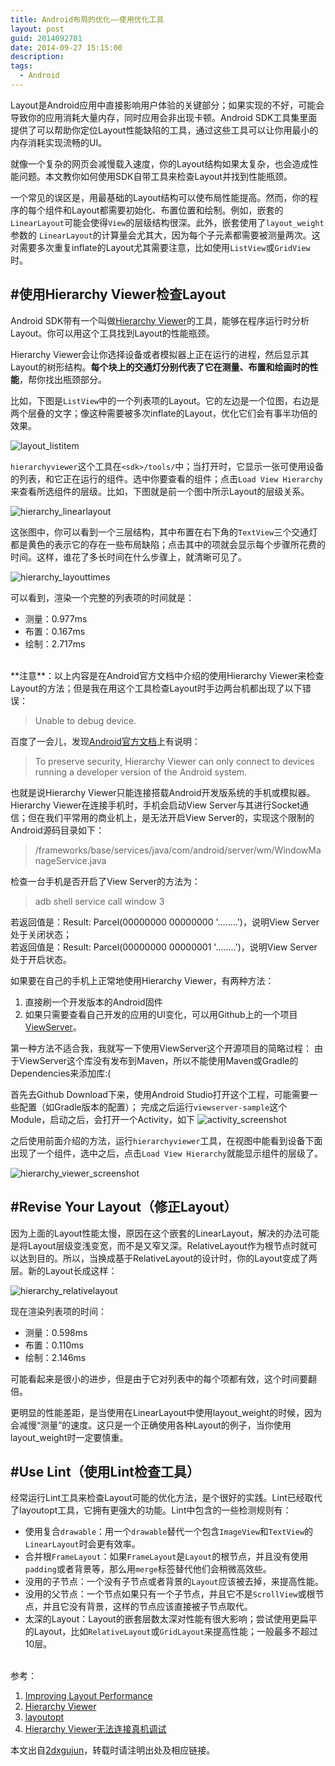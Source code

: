 ```yaml
---
title: Android布局的优化——使用优化工具
layout: post
guid: 2014092701
date: 2014-09-27 15:15:00
description: 
tags:
  - Android
---
```


Layout是Android应用中直接影响用户体验的关键部分；如果实现的不好，可能会导致你的应用消耗大量内存，同时应用会非出现卡顿。Android SDK工具集里面提供了可以帮助你定位Layout性能缺陷的工具，通过这些工具可以让你用最小的内存消耗实现流畅的UI。


就像一个复杂的网页会减慢载入速度，你的Layout结构如果太复杂，也会造成性能问题。本文教你如何使用SDK自带工具来检查Layout并找到性能瓶颈。

一个常见的误区是，用最基础的Layout结构可以使布局性能提高。然而，你的程序的每个组件和Layout都需要初始化、布置位置和绘制。例如，嵌套的`LinearLayout`可能会使得`View`的层级结构很深。此外，嵌套使用了`layout_weight`参数的 `LinearLayout`的计算量会尤其大，因为每个子元素都需要被测量两次。这对需要多次重复inflate的Layout尤其需要注意，比如使用`ListView`或`GridView`时。


#使用Hierarchy Viewer检查Layout
---
Android SDK带有一个叫做[Hierarchy Viewer](https://developer.android.com/tools/help/hierarchy-viewer.html)的工具，能够在程序运行时分析Layout。你可以用这个工具找到Layout的性能瓶颈。

Hierarchy Viewer会让你选择设备或者模拟器上正在运行的进程，然后显示其Layout的树形结构。**每个块上的交通灯分别代表了它在测量、布置和绘画时的性能**，帮你找出瓶颈部分。

比如，下图是`ListView`中的一个列表项的Layout。它的左边是一个位图，右边是两个层叠的文字；像这种需要被多次inflate的Layout，优化它们会有事半功倍的效果。

![layout_listitem](/media/files/2014/09/27/layout_listitem.png)

`hierarchyviewer`这个工具在`<sdk>/tools/`中；当打开时，它显示一张可使用设备的列表，和它正在运行的组件。选中你要查看的组件；点击`Load View Hierarchy`来查看所选组件的层级。比如，下图就是前一个图中所示Layout的层级关系。

![hierarchy_linearlayout](/media/files/2014/09/27/hierarchy_linearlayout.png)

这张图中，你可以看到一个三层结构，其中布置在右下角的`TextView`三个交通灯都是黄色的表示它的存在一些布局缺陷；点击其中的项就会显示每个步骤所花费的时间。这样，谁花了多长时间在什么步骤上，就清晰可见了。

![hierarchy_layouttimes](/media/files/2014/09/27/hierarchy_layouttimes.png)

可以看到，渲染一个完整的列表项的时间就是：

- 测量：0.977ms
- 布置：0.167ms
- 绘制：2.717ms


<br/>
**注意**：以上内容是在Android官方文档中介绍的使用Hierarchy Viewer来检查Layout的方法；但是我在用这个工具检查Layout时手边两台机都出现了以下错误：

> Unable to debug device.

百度了一会儿，发现[Android官方文档](https://developer.android.com/tools/debugging/debugging-ui.html)上有说明：

> To preserve security, Hierarchy Viewer can only connect to devices running a developer version of the Android system.

也就是说Hierarchy Viewer只能连接搭载Android开发版系统的手机或模拟器。
Hierarchy Viewer在连接手机时，手机会启动View Server与其进行Socket通信；但在我们平常用的商业机上，是无法开启View Server的，实现这个限制的Android源码目录如下：

> /frameworks/base/services/java/com/android/server/wm/WindowManageService.java

检查一台手机是否开启了View Server的方法为：
> adb shell service call window 3

若返回值是：Result: Parcel(00000000 00000000 '........')，说明View Server处于关闭状态；    
若返回值是：Result: Parcel(00000000 00000001 '........')，说明View Server处于开启状态。


如果要在自己的手机上正常地使用Hierarchy Viewer，有两种方法：

1. 直接刷一个开发版本的Android固件
2. 如果只需要查看自己开发的应用的UI变化，可以用Github上的一个项目[ViewServer](https://github.com/romainguy/ViewServer)。

第一种方法不适合我，我就写一下使用ViewServer这个开源项目的简略过程：
由于ViewServer这个库没有发布到Maven，所以不能使用Maven或Gradle的Dependencies来添加库:(

首先去Github Download下来，使用Android Studio打开这个工程，可能需要一些配置（如Gradle版本的配置）；
完成之后运行`viewserver-sample`这个Module，启动之后，会打开一个Activity，如下
![activity_screenshot](/media/files/2014/09/27/activity_screenshot.png)

之后使用前面介绍的方法，运行`hierarchyviewer`工具，在视图中能看到设备下面出现了一个组件，选中之后，点击`Load View Hierarchy`就能显示组件的层级了。

![hierarchy_viewer_screenshot](/media/files/2014/09/27/hierarchy_viewer_screenshot.png)


#Revise Your Layout（修正Layout）
---
因为上面的Layout性能太慢，原因在这个嵌套的LinearLayout，解决的办法可能是将Layout层级变浅变宽，而不是又窄又深。RelativeLayout作为根节点时就可以达到目的。所以，当换成基于RelativeLayout的设计时，你的Layout变成了两层。新的Layout长成这样：

![hierarchy_relativelayout](/media/files/2014/09/27/hierarchy_relativelayout.png)

现在渲染列表项的时间：

- 测量：0.598ms
- 布置：0.110ms
- 绘制：2.146ms

可能看起来是很小的进步，但是由于它对列表中的每个项都有效，这个时间要翻倍。

更明显的性能差距，是当使用在LinearLayout中使用layout_weight的时候，因为会减慢“测量”的速度。这只是一个正确使用各种Layout的例子，当你使用layout_weight时一定要慎重。


#Use Lint（使用Lint检查工具）
---
经常运行Lint工具来检查Layout可能的优化方法，是个很好的实践。Lint已经取代了layoutopt工具，它拥有更强大的功能。Lint中包含的一些检测规则有：

- 使用复合`drawable`：用一个`drawable`替代一个包含`ImageView`和`TextView`的`LinearLayout`时会更有效率。
- 合并根`FrameLayout`：如果`FrameLayout`是`Layout`的根节点，并且没有使用`padding`或者背景等，那么用`merge`标签替代他们会稍微高效些。
- 没用的子节点：一个没有子节点或者背景的`Layout`应该被去掉，来提高性能。
- 没用的父节点：一个节点如果只有一个子节点，并且它不是`ScrollView`或根节点，并且它没有背景，这样的节点应该直接被子节点取代。
- 太深的Layout：Layout的嵌套层数太深对性能有很大影响；尝试使用更扁平的Layout，比如`RelativeLayout`或`GridLayout`来提高性能；一般最多不超过10层。








<br/>
参考：

1. [Improving Layout Performance](https://developer.android.com/training/improving-layouts/index.html)
2. [Hierarchy Viewer](https://developer.android.com/tools/help/hierarchy-viewer.html)
3. [layoutopt](https://developer.android.com/tools/help/layoutopt.html)
4. [Hierarchy Viewer无法连接真机调试](http://xie2010.blog.163.com/blog/static/211317365201402893433577/)

本文出自[2dxgujun](http://github.com/2dxgujun)，转载时请注明出处及相应链接。